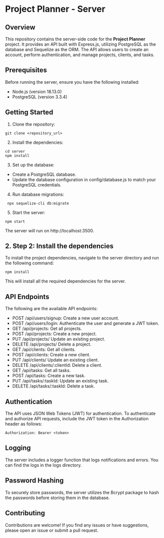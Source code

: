 # Project Planner - Server

## Overview
This repository contains the server-side code for the **Project Planner** project. It provides an API built with Express.js, utilizing PostgreSQL as the database and Sequelize as the ORM. The API allows users to create an account, perform authentication, and manage projects, clients, and tasks.

## Prerequisites
Before running the server, ensure you have the following installed:

- Node.js (version 18.13.0)
- PostgreSQL (version 3.3.4)

## Getting Started
1. Clone the repository:

```shell
git clone <repository_url> 
```
2. Install the dependencies:
```shell
cd server
npm install 
```
3. Set up the database:

- Create a PostgreSQL database.
- Update the database configuration in config/database.js to match your PostgreSQL credentials.

4. Run database migrations:
```shell
 npx sequelize-cli db:migrate
 ```
 5. Start the server:
 ```shell
 npm start
```
The server will run on http://localhost:3500.

## 2. Step 2: Install the dependencies
To install the project dependencies, navigate to the server directory and run the following command:
 ```shell
npm install
```
This will install all the required dependencies for the server.

## API Endpoints
The following are the available API endpoints:
- POST /api/users/signup: Create a new user account.
- POST /api/users/login: Authenticate the user and generate a JWT token.
- GET /api/projects: Get all projects.
- POST /api/projects: Create a new project.
- PUT /api/projects/ Update an existing project.
- DELETE /api/projects/ Delete a project.
- GET /api/clients: Get all clients.
- POST /api/clients: Create a new client.
- PUT /api/clients/ Update an existing client.
- DELETE /api/clients/:clientId: Delete a client.
- GET /api/tasks: Get all tasks.
- POST /api/tasks: Create a new task.
- PUT /api/tasks/:taskId: Update an existing task.
- DELETE /api/tasks/:taskId: Delete a task.

## Authentication
The API uses JSON Web Tokens (JWT) for authentication. To authenticate and authorize API requests, include the JWT token in the Authorization header as follows:
 ```shell
Authorization: Bearer <token>
```

## Logging
The server includes a logger function that logs notifications and errors. You can find the logs in the logs directory.

## Password Hashing
To securely store passwords, the server utilizes the Bcrypt package to hash the passwords before storing them in the database.

## Contributing
Contributions are welcome! If you find any issues or have suggestions, please open an issue or submit a pull request.




